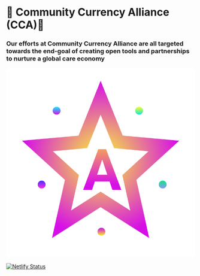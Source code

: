 # 🌟 Community Currency Alliance (CCA)🌟

### Our efforts at Community Currency Alliance are all targeted towards the end-goal of creating open tools and partnerships to nurture a global care economy


![alt text](https://github.com/CommunityCurrency/Governance/blob/master/Logo.png)

[![Netlify Status](https://api.netlify.com/api/v1/badges/e9a7c1ab-6369-4e98-beef-e2f396a0631c/deploy-status)](https://app.netlify.com/sites/communitycurrency/deploys)







